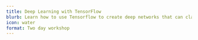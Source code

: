 ```yaml
---
title: Deep Learning with TensorFlow
blurb: Learn how to use Tensorflow to create deep networks that can classify images, sounds and free text.
icon: water
format: Two day workshop
---
```

